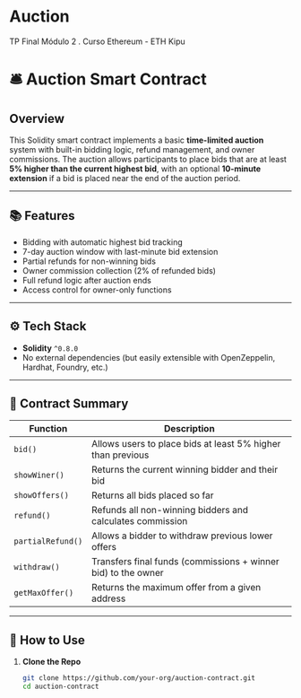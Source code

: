 # Auction
TP Final Módulo 2 . Curso Ethereum - ETH Kipu
# 🛎️ Auction Smart Contract

## Overview

This Solidity smart contract implements a basic **time-limited auction** system with built-in bidding logic, refund management, and owner commissions. The auction allows participants to place bids that are at least **5% higher than the current highest bid**, with an optional **10-minute extension** if a bid is placed near the end of the auction period.

---

## 📚 Features

- Bidding with automatic highest bid tracking
- 7-day auction window with last-minute bid extension
- Partial refunds for non-winning bids
- Owner commission collection (2% of refunded bids)
- Full refund logic after auction ends
- Access control for owner-only functions

---

## ⚙️ Tech Stack

- **Solidity** `^0.8.0`
- No external dependencies (but easily extensible with OpenZeppelin, Hardhat, Foundry, etc.)

---

## 🧠 Contract Summary

| Function           | Description                                                  |
|--------------------|--------------------------------------------------------------|
| `bid()`            | Allows users to place bids at least 5% higher than previous  |
| `showWiner()`      | Returns the current winning bidder and their bid             |
| `showOffers()`     | Returns all bids placed so far                               |
| `refund()`         | Refunds all non-winning bidders and calculates commission    |
| `partialRefund()`  | Allows a bidder to withdraw previous lower offers            |
| `withdraw()`       | Transfers final funds (commissions + winner bid) to the owner |
| `getMaxOffer()`    | Returns the maximum offer from a given address               |

---

## 🧪 How to Use

1. **Clone the Repo**
   ```bash
   git clone https://github.com/your-org/auction-contract.git
   cd auction-contract
